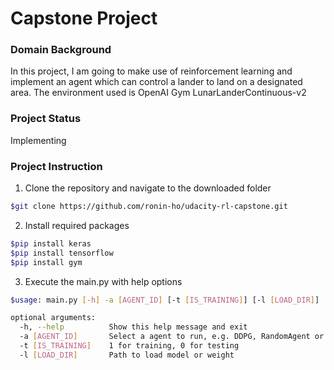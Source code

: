 # Capstone Project

### Domain Background

In this project, I am going to make use of reinforcement learning and implement an agent which can control a lander to land on a designated area. The environment used is OpenAI Gym LunarLanderContinuous-v2

### Project Status
Implementing

### Project Instruction
1. Clone the repository and navigate to the downloaded folder
```bash
$git clone https://github.com/ronin-ho/udacity-rl-capstone.git
```

2. Install required packages
```bash
$pip install keras
$pip install tensorflow
$pip install gym
```

3. Execute the main.py with help options
```sh
$usage: main.py [-h] -a [AGENT_ID] [-t [IS_TRAINING]] [-l [LOAD_DIR]]

optional arguments:
  -h, --help          Show this help message and exit
  -a [AGENT_ID]       Select a agent to run, e.g. DDPG, RandomAgent or RBFAgent
  -t [IS_TRAINING]	  1 for training, 0 for testing
  -l [LOAD_DIR]       Path to load model or weight
```
